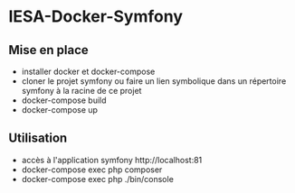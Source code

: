 # IESA-Docker-Symfony

## Mise en place

- installer docker et docker-compose
- cloner le projet symfony ou faire un lien symbolique dans un répertoire symfony à la racine de ce projet
- docker-compose build
- docker-compose up


## Utilisation

- accès à l'application symfony http://localhost:81
- docker-compose exec php composer <la commande>
- docker-compose exec php ./bin/console <la commande>
